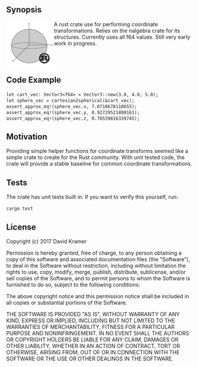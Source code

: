 
## Synopsis

<img src="logo.png" height="128" width="128" align="left">

A rust crate use for performing coordinate transformations. Relies on the nalgebra crate for its structures. Currently uses all f64 values. Still very early work in progress.

<br><br>

## Code Example

```
let cart_vec: Vector3<f64> = Vector3::new(3.0, 4.0, 5.0);
let sphere_vec = cartesian2spherical(&cart_vec);
assert_approx_eq!(sphere_vec.x, 7.0710678118655);
assert_approx_eq!(sphere_vec.y, 0.92729521800161);
assert_approx_eq!(sphere_vec.z, 0.78539816339745);
```

## Motivation

Providing simple helper functions for coordinate transforms seemed like a simple crate to create for the Rust community. With unit tested code, the crate will provide a stable baseline for common coordinate transformations.

## Tests

The crate has unit tests built in. If you want to verify this yourself, run:

```
cargo test
```

## License

Copyright (c) 2017 David Kramer

Permission is hereby granted, free of charge, to any person obtaining a copy of this software and associated documentation files (the "Software"), to deal in the Software without restriction, including without limitation the rights to use, copy, modify, merge, publish, distribute, sublicense, and/or sell copies of the Software, and to permit persons to whom the Software is furnished to do so, subject to the following conditions:

The above copyright notice and this permission notice shall be included in all copies or substantial portions of the Software.

THE SOFTWARE IS PROVIDED "AS IS", WITHOUT WARRANTY OF ANY KIND, EXPRESS OR IMPLIED, INCLUDING BUT NOT LIMITED TO THE WARRANTIES OF MERCHANTABILITY, FITNESS FOR A PARTICULAR PURPOSE AND NONINFRINGEMENT. IN NO EVENT SHALL THE AUTHORS OR COPYRIGHT HOLDERS BE LIABLE FOR ANY CLAIM, DAMAGES OR OTHER LIABILITY, WHETHER IN AN ACTION OF CONTRACT, TORT OR OTHERWISE, ARISING FROM, OUT OF OR IN CONNECTION WITH THE SOFTWARE OR THE USE OR OTHER DEALINGS IN THE SOFTWARE.
